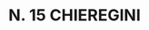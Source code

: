 ---
title: "N. 15 CHIEREGINI"
plant-name: "N. 15"
plant-number: "015"
plant-xml: "/assets/xml/plant015.xml"
plant-img1: "/assets/img/plant015_verso.jpg"
plant-img2: "/assets/img/plant015.jpg"
plant-title: "N. 15 CHIEREGINI"
plant-taxon-link: "http://www.worldfloraonline.org/taxon/wfo-0000587875"
plant-taxon-content: "[Cardiospermum Halicacabum L.]"
layout: single-xml
---